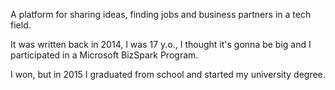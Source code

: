 A platform for sharing ideas, finding jobs and business partners in a tech field.

It was written back in 2014, I was 17 y.o., I thought it's gonna be big and I participated in a Microsoft BizSpark Program.

I won, but in 2015 I graduated from school and started my university degree.
